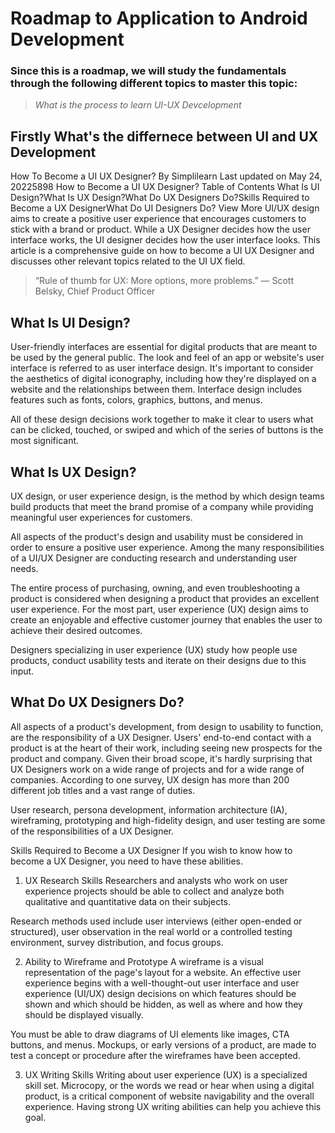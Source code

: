 # **Roadmap to Application to Android Development**

### Since this is a roadmap, we will study the fundamentals through the following different topics to master this topic:

> *What is the process to learn UI-UX Devcelopment*

## **Firstly What's the differnece between UI and UX Development**

How To Become a UI UX Designer?
By Simplilearn
Last updated on May 24, 20225898
How to Become a UI UX Designer?
Table of Contents
What Is UI Design?What Is UX Design?What Do UX Designers Do?Skills Required to Become a UX DesignerWhat Do UI Designers Do? View More
UI/UX design aims to create a positive user experience that encourages customers to stick with a brand or product. While a UX Designer decides how the user interface works, the UI designer decides how the user interface looks. This article is a comprehensive guide on how to become a UI UX Designer and discusses other relevant topics related to the UI UX field. 

> “Rule of thumb for UX: More options, more problems.” — Scott Belsky, Chief Product Officer

## What Is UI Design?

User-friendly interfaces are essential for digital products that are meant to be used by the general public. The look and feel of an app or website's user interface is referred to as user interface design. It's important to consider the aesthetics of digital iconography, including how they're displayed on a website and the relationships between them. Interface design includes features such as fonts, colors, graphics, buttons, and menus.

All of these design decisions work together to make it clear to users what can be clicked, touched, or swiped and which of the series of buttons is the most significant.

## What Is UX Design?

UX design, or user experience design, is the method by which design teams build products that meet the brand promise of a company while providing meaningful user experiences for customers. 

All aspects of the product's design and usability must be considered in order to ensure a positive user experience. Among the many responsibilities of a UI/UX Designer are conducting research and understanding user needs.

The entire process of purchasing, owning, and even troubleshooting a product is considered when designing a product that provides an excellent user experience. For the most part, user experience (UX) design aims to create an enjoyable and effective customer journey that enables the user to achieve their desired outcomes. 

Designers specializing in user experience (UX) study how people use products, conduct usability tests and iterate on their designs due to this input.

## What Do UX Designers Do?
All aspects of a product's development, from design to usability to function, are the responsibility of a UX Designer. Users' end-to-end contact with a product is at the heart of their work, including seeing new prospects for the product and company.
Given their broad scope, it's hardly surprising that UX Designers work on a wide range of projects and for a wide range of companies. According to one survey, UX design has more than 200 different job titles and a vast range of duties. 

User research, persona development, information architecture (IA), wireframing, prototyping and high-fidelity design, and user testing are some of the responsibilities of a UX Designer.

Skills Required to Become a UX Designer
If you wish to know how to become a UX Designer, you need to have these abilities.

1. UX Research Skills
Researchers and analysts who work on user experience projects should be able to collect and analyze both qualitative and quantitative data on their subjects. 

Research methods used include user interviews (either open-ended or structured), user observation in the real world or a controlled testing environment, survey distribution, and focus groups.

2. Ability to Wireframe and Prototype
A wireframe is a visual representation of the page's layout for a website. An effective user experience begins with a well-thought-out user interface and user experience (UI/UX) design decisions on which features should be shown and which should be hidden, as well as where and how they should be displayed visually. 

You must be able to draw diagrams of UI elements like images, CTA buttons, and menus. Mockups, or early versions of a product, are made to test a concept or procedure after the wireframes have been accepted.

3. UX Writing Skills
Writing about user experience (UX) is a specialized skill set. Microcopy, or the words we read or hear when using a digital product, is a critical component of website navigability and the overall experience. Having strong UX writing abilities can help you achieve this goal.

